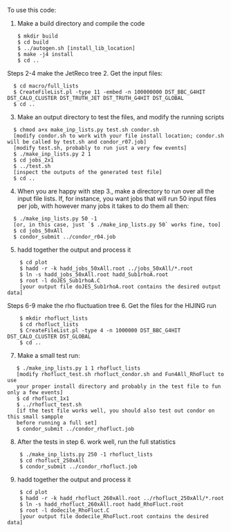 To use this code:

 1. Make a build directory and compile the code
    ```
    $ mkdir build
    $ cd build
    $ ../autogen.sh [install_lib_location]
    $ make -j4 install
    $ cd ..
    ```
Steps 2-4 make the JetReco tree
 2. Get the input files:
 ```
   $ cd macro/full_lists
   $ CreateFileList.pl -type 11 -embed -n 100000000 DST_BBC_G4HIT DST_CALO_CLUSTER DST_TRUTH_JET DST_TRUTH_G4HIT DST_GLOBAL
   $ cd ..
 ```
 3. Make an output directory to test the files, and modify the running scripts
 ```
   $ chmod a+x make_inp_lists.py test.sh condor.sh
   [modify condor.sh to work with your file install location; condor.sh will be called by test.sh and condor_r07.job]
   [modify test.sh, probably to run just a very few events]
   $ ./make_inp_lists.py 2 1
   $ cd jobs_2x1
   $ ../test.sh
   [inspect the outputs of the generated test file]
   $ cd ..
```
 4. When you are happy with step 3., make a directory to run over all the input file lists. If, for instance, you want jobs
    that will run 50 input files per job, with however many jobs it takes to do them all then:
 ```
   $ ./make_inp_lists.py 50 -1
   [or, in this case, just `$ ./make_inp_lists.py 50` works fine, too]
   $ cd jobs_50xAll
   $ condor_submit ../condor_r04.job
```
 5. hadd together the output and process it
```
    $ cd plot
    $ hadd -r -k hadd_jobs_50xAll.root ../jobs_50xAll/*.root
    $ ln -s hadd_jobs_50xAll.root hadd_Sub1rhoA.root
    $ root -l doJES_Sub1rhoA.C
    [your output file doJES_Sub1rhoA.root contains the desired output data]

```
Steps 6-9 make the rho fluctuation tree
 6. Get the files for the HIJING run
```
    $ mkdir rhofluct_lists
    $ cd rhofluct_lists
    $ CreateFileList.pl -type 4 -n 1000000 DST_BBC_G4HIT DST_CALO_CLUSTER DST_GLOBAL
    $ cd ..
```
 7. Make a small test run:
 ```
    $ ./make_inp_lists.py 1 1 rhofluct_lists 
    [modify rhofluct_test.sh rhofluct_condor.sh and Fun4All_RhoFluct to use
    your proper install directory and probably in the test file to fun only a few events]
    $ cd rhofluct_1x1
    $ ../rhofluct_test.sh
    [if the test file works well, you should also test out condor on this small sampple
    before running a full set]
    $ condor_submit ../condor_rhofluct.job
```
 8. After the tests in step 6. work well, run the full statistics
```
    $ ./make_inp_lists.py 250 -1 rhofluct_lists 
    $ cd rhofluct_250xAll
    $ condor_submit ../condor_rhofluct.job
```
 9. hadd together the output and process it
```
    $ cd plot
    $ hadd -r -k hadd_rhofluct_260xAll.root ../rhofluct_250xAll/*.root
    $ ln -s hadd_rhofluct_260xAll.root hadd_RhoFluct.root
    $ root -l dodecile_RhoFluct.C
    [your output file dodecile_RhoFluct.root contains the desired data]
```




